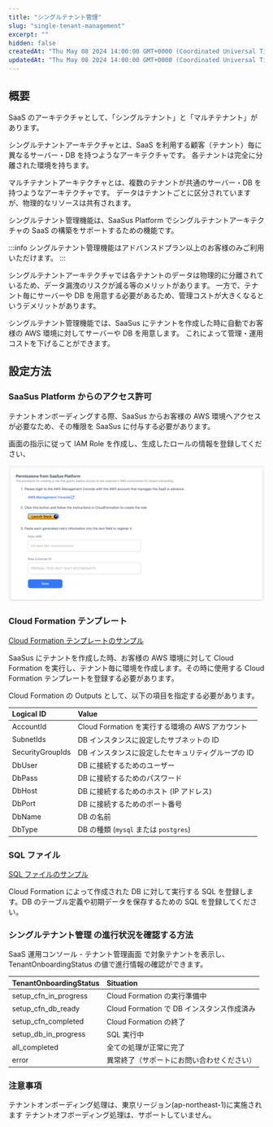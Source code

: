 ```yaml
---
title: "シングルテナント管理"
slug: "single-tenant-management"
excerpt: ""
hidden: false
createdAt: "Thu May 08 2024 14:00:00 GMT+0000 (Coordinated Universal Time)"
updatedAt: "Thu May 08 2024 14:00:00 GMT+0000 (Coordinated Universal Time)"
---
```


## 概要

SaaS のアーキテクチャとして、「シングルテナント」と「マルチテナント」があります。

シングルテナントアーキテクチャとは、SaaS を利用する顧客（テナント）毎に異なるサーバー・DB を持つようなアーキテクチャです。
各テナントは完全に分離された環境を持ちます。

マルチテナントアーキテクチャとは、複数のテナントが共通のサーバー・DB を持つようなアーキテクチャです。
データはテナントごとに区分されていますが、物理的なリソースは共有されます。

シングルテナント管理機能は、SaaSus Platform でシングルテナントアーキテクチャの SaaS の構築をサポートするための機能です。

:::info
シングルテナント管理機能はアドバンスドプラン以上のお客様のみご利用いただけます。
:::

シングルテナントアーキテクチャでは各テナントのデータは物理的に分離されているため、データ漏洩のリスクが減る等のメリットがあります。
一方で、テナント毎にサーバーや DB を用意する必要があるため、管理コストが大きくなるというデメリットがあります。

シングルテナント管理機能では、SaaSus にテナントを作成した時に自動でお客様の AWS 環境に対してサーバーや DB を用意します。
これによって管理・運用コストを下げることができます。

## 設定方法

### SaaSus Platform からのアクセス許可

テナントオンボーディングする際、SaaSus からお客様の AWS 環境へアクセスが必要なため、その権限を SaaSus に付与する必要があります。

画面の指示に従って IAM Role を作成し、生成したロールの情報を登録してください、

![settings-role](/ja/img/saas-development-console/single-tenant-management/settings-role.png)

### Cloud Formation テンプレート

<a download="singletenant-cf-sample.yml" href="/ja/file/singletenant-cf-sample.yml"> Cloud Formation テンプレートのサンプル </a>

SaaSus にテナントを作成した時、お客様の AWS 環境に対して Cloud Formation を実行し、テナント毎に環境を作成します。その時に使用する Cloud Formation テンプレートを登録する必要があります。

Cloud Formation の Outputs として、以下の項目を指定する必要があります。

| Logical ID       | Value                                              |
| :--------------- | :------------------------------------------------- |
| AccountId        | Cloud Formation を実行する環境の AWS アカウント    |
| SubnetIds        | DB インスタンスに設定したサブネットの ID           |
| SecurityGroupIds | DB インスタンスに設定したセキュリティグループの ID |
| DbUser           | DB に接続するためのユーザー                        |
| DbPass           | DB に接続するためのパスワード                      |
| DbHost           | DB に接続するためのホスト (IP アドレス)            |
| DbPort           | DB に接続するためのポート番号                      |
| DbName           | DB の名前                                          |
| DbType           | DB の種類 (`mysql` または `postgres`)              |

### SQL ファイル

<a download="singletenant-sample.sql" href="/ja/file/singletenant-sample.sql"> SQL ファイルのサンプル </a>

Cloud Formation によって作成された DB に対して実行する SQL を登録します。DB のテーブル定義や初期データを保存するための SQL を登録してください。

### シングルテナント管理 の進行状況を確認する方法

SaaS 運用コンソール - テナント管理画面 で対象テナントを表示し、TenantOnboardingStatus の値で進行情報の確認ができます。

| TenantOnboardingStatus | Situation                                  |
| :--------------------- | :----------------------------------------- |
| setup_cfn_in_progress  | Cloud Formation の実行準備中               |
| setup_cfn_db_ready     | Cloud Formation で DB インスタンス作成済み |
| setup_cfn_completed    | Cloud Formation の終了                     |
| setup_db_in_progress   | SQL 実行中                                 |
| all_completed          | 全ての処理が正常に完了                     |
| error                  | 異常終了（サポートにお問い合わせください） |

### 注意事項

テナントオンボーディング処理は、東京リージョン(ap-northeast-1)に実施されます
テナントオフボーディング処理は、サポートしていません。
